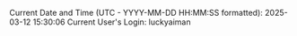 Current Date and Time (UTC - YYYY-MM-DD HH:MM:SS formatted): 2025-03-12 15:30:06
Current User's Login: luckyaiman

